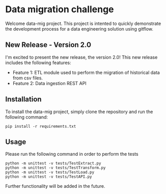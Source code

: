 # Data migration challenge

Welcome data-mig project.
This project is intented to quickly demonstrate the development process for a data engineering solution using gitflow.

## New Release - Version 2.0

I'm excited to present the new release, the version 2.0! This new release includes the following features:

- Feature 1: ETL module used to perform the migration of historical data from csv files.
- Feature 2: Data ingestion REST API

## Installation

To install the data-mig project, simply clone the repository and run the following command:

```console
pip install -r requirements.txt
```

## Usage

Please run the following command in order to perform the tests

```console
python -m unittest -v tests/TestExtract.py 
python -m unittest -v tests/TestTransform.py 
python -m unittest -v tests/TestLoad.py 
python -m unittest -v tests/TestAPI.py 
```

Further functionality will be added in the future.
